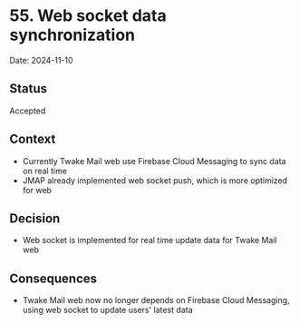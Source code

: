 # 55. Web socket data synchronization

Date: 2024-11-10

## Status

Accepted

## Context

- Currently Twake Mail web use Firebase Cloud Messaging to sync data on real time
- JMAP already implemented web socket push, which is more optimized for web

## Decision

- Web socket is implemented for real time update data for Twake Mail web

## Consequences

- Twake Mail web now no longer depends on Firebase Cloud Messaging, using web socket to update users' latest data
